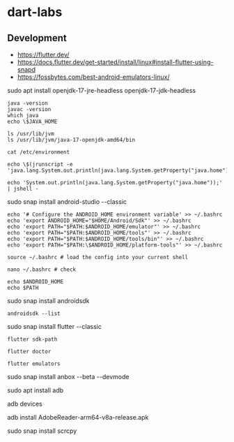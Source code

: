 # dart-labs

## Development

- https://flutter.dev/
- https://docs.flutter.dev/get-started/install/linux#install-flutter-using-snapd
- https://fossbytes.com/best-android-emulators-linux/

sudo apt install openjdk-17-jre-headless openjdk-17-jdk-headless 

    java -version
    javac -version
    which java
    echo \$JAVA_HOME

    ls /usr/lib/jvm
    ls /usr/lib/jvm/java-17-openjdk-amd64/bin

    cat /etc/environment

    echo \$(jrunscript -e 'java.lang.System.out.println(java.lang.System.getProperty("java.home"));')

    echo 'System.out.println(java.lang.System.getProperty("java.home"));' | jshell -

sudo snap install android-studio --classic

    echo '# Configure the ANDROID_HOME environment variable' >> ~/.bashrc
    echo 'export ANDROID_HOME="$HOME/Android/Sdk"' >> ~/.bashrc
    echo 'export PATH="$PATH:$ANDROID_HOME/emulator"' >> ~/.bashrc
    echo 'export PATH="$PATH:$ANDROID_HOME/tools"' >> ~/.bashrc
    echo 'export PATH="$PATH:$ANDROID_HOME/tools/bin"' >> ~/.bashrc
    echo 'export PATH="$PATH:\$ANDROID_HOME/platform-tools"' >> ~/.bashrc

    source ~/.bashrc # load the config into your current shell

    nano ~/.bashrc # check

    echo $ANDROID_HOME
    echo $PATH

sudo snap install androidsdk

    androidsdk --list

sudo snap install flutter --classic

    flutter sdk-path
    
    flutter doctor

    flutter emulators
    
sudo snap install anbox --beta --devmode

sudo apt install adb

  adb devices

  adb install AdobeReader-arm64-v8a-release.apk

sudo snap install scrcpy